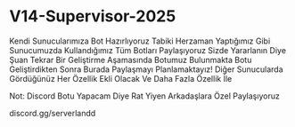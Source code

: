 # V14-Supervisor-2025

Kendi Sunucularımıza Bot Hazırlıyoruz Tabiki Herzaman Yaptığımız Gibi Sunucumuzda Kullandığımız Tüm Botları Paylaşıyoruz Sizde Yararlanın Diye Şuan Tekrar Bir Geliştirme Aşamasında Botumuz Bulunmakta Botu Geliştirdikten Sonra Burada Paylaşmayı Planlamaktayız! Diğer Sunucularda Gördüğünüz Her Özellik Ekli Olacak Ve Daha Fazla Özellik İle

Not: Discord Botu Yapacam Diye Rat Yiyen Arkadaşlara Özel Paylaşıyoruz

discord.gg/serverlandd
